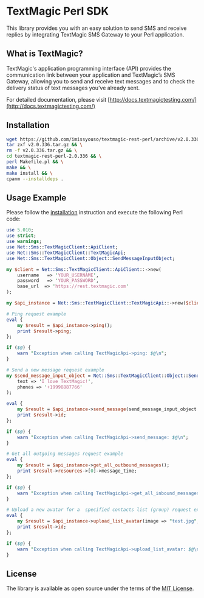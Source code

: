# TextMagic Perl SDK

This library provides you with an easy solution to send SMS and receive replies by integrating TextMagic SMS Gateway to your Perl application.
## What is TextMagic?
TextMagic's application programming interface (API) provides the communication link between your application and TextMagic’s SMS Gateway, allowing you to send and receive text messages and to check the delivery status of text messages you’ve already sent.

For detailed documentation, please visit [http://docs.textmagictesting.com/](http://docs.textmagictesting.com/)

## Installation

```bash
wget https://github.com/imissyouso/textmagic-rest-perl/archive/v2.0.336.tar.gz && \
tar zxf v2.0.336.tar.gz && \
rm -f v2.0.336.tar.gz && \
cd textmagic-rest-perl-2.0.336 && \
perl Makefile.pl && \
make && \
make install && \
cpanm --installdeps .
```

## Usage Example

Please follow the [installation](#installation) instruction and execute the following Perl code:

```perl
use 5.010;
use strict;
use warnings;
use Net::Sms::TextMagicClient::ApiClient;
use Net::Sms::TextMagicClient::TextMagicApi;
use Net::Sms::TextMagicClient::Object::SendMessageInputObject;

my $client = Net::Sms::TextMagicClient::ApiClient::->new(
    username   => 'YOUR_USERNAME',
    password   => 'YOUR_PASSWORD',
    base_url  => 'https://rest.textmagic.com'
);

my $api_instance = Net::Sms::TextMagicClient::TextMagicApi::->new($client);

# Ping request example
eval {
    my $result = $api_instance->ping();
    print $result->ping;
};

if ($@) {
    warn "Exception when calling TextMagicApi->ping: $@\n";
}

# Send a new message request example
my $send_message_input_object = Net::Sms::TextMagicClient::Object::SendMessageInputObject->new(
    text => 'I love TextMagic!',
    phones => '+19998887766'
);

eval {
    my $result = $api_instance->send_message(send_message_input_object => $send_message_input_object);
    print $result->id;
};

if ($@) {
    warn "Exception when calling TextMagicApi->send_message: $@\n";
}

# Get all outgoing messages request example
eval {
    my $result = $api_instance->get_all_outbound_messages();
    print $result->resources->[0]->message_time;
};

if ($@) {
    warn "Exception when calling TextMagicApi->get_all_inbound_messages: $@\n";
}

# Upload a new avatar for a  specified contacts list (group) request example (3223 it is sample list ID)
eval {
    my $result = $api_instance->upload_list_avatar(image => "test.jpg", id => 3223);
    print $result->id;
};

if ($@) {
    warn "Exception when calling TextMagicApi->upload_list_avatar: $@\n";
}

```

## License
The library is available as open source under the terms of the [MIT License](http://opensource.org/licenses/MIT).